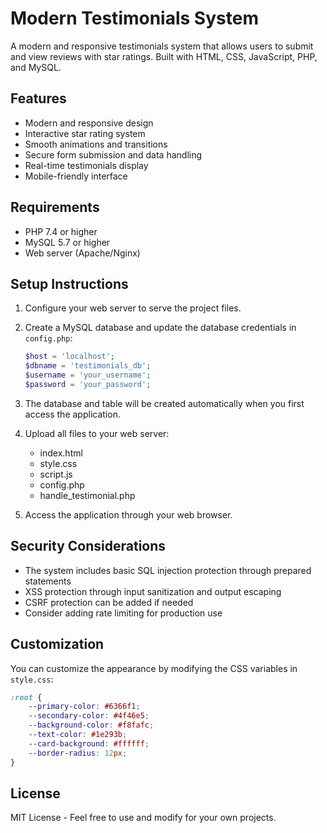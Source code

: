 # Modern Testimonials System

A modern and responsive testimonials system that allows users to submit and view reviews with star ratings. Built with HTML, CSS, JavaScript, PHP, and MySQL.

## Features

- Modern and responsive design
- Interactive star rating system
- Smooth animations and transitions
- Secure form submission and data handling
- Real-time testimonials display
- Mobile-friendly interface

## Requirements

- PHP 7.4 or higher
- MySQL 5.7 or higher
- Web server (Apache/Nginx)

## Setup Instructions

1. Configure your web server to serve the project files.

2. Create a MySQL database and update the database credentials in `config.php`:
   ```php
   $host = 'localhost';
   $dbname = 'testimonials_db';
   $username = 'your_username';
   $password = 'your_password';
   ```

3. The database and table will be created automatically when you first access the application.

4. Upload all files to your web server:
   - index.html
   - style.css
   - script.js
   - config.php
   - handle_testimonial.php

5. Access the application through your web browser.

## Security Considerations

- The system includes basic SQL injection protection through prepared statements
- XSS protection through input sanitization and output escaping
- CSRF protection can be added if needed
- Consider adding rate limiting for production use

## Customization

You can customize the appearance by modifying the CSS variables in `style.css`:

```css
:root {
    --primary-color: #6366f1;
    --secondary-color: #4f46e5;
    --background-color: #f8fafc;
    --text-color: #1e293b;
    --card-background: #ffffff;
    --border-radius: 12px;
}
```

## License

MIT License - Feel free to use and modify for your own projects. 